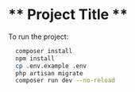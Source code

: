 # ** Project Title **
To run the project:

```bash
  composer install
  npm install
  cp .env.example .env
  php artisan migrate
  composer run dev --no-reload
```